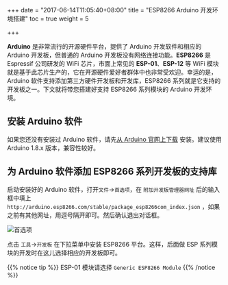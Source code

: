 +++
date = "2017-06-14T11:05:40+08:00"
title = "ESP8266 Arduino 开发环境搭建"
toc = true
weight = 5

+++

**Arduino** 是非常流行的开源硬件平台，提供了 Arduino 开发软件和相应的 Arduino 开发板，但普通的 Arduino 开发板没有网络连接功能。**ESP8266** 是 Espressif 公司研发的 WiFi 芯片，市面上常见的 **ESP-01**、**ESP-12** 等 WiFi 模块就是基于此芯片生产的，它在开源硬件爱好者群体中也非常受欢迎。幸运的是，Arduino 软件支持添加第三方硬件开发板和开发库，ESP8266 系列就是它支持的开发板之一。下文就将带您搭建好支持 ESP8266 系列模块的 Arduino 开发环境。

## 安装 Arduino 软件

如果您还没有安装过 Arduino 软件，请先[从 Arduino 官网上下载](https://www.arduino.cc/en/main/software) 安装。建议使用 Arduino 1.8.x 版本，兼容性较好。

## 为 Arduino 软件添加 ESP8266 系列开发板的支持库

启动安装好的 Arduino 软件，打开`文件`->`首选项`，在 `附加开发板管理器网址` 后的输入框中填上 `http://arduino.esp8266.com/stable/package_esp8266com_index.json` ，如果之前有其他网址，用逗号隔开即可。然后确认退出对话框。

![首选项](/images/util_1.png)

点击 `工具`->`开发板` 在下拉菜单中安装 ESP8266 平台。这样，后面做 ESP 系列模块的开发时在这儿选择相应的开发板即可。

{{% notice tip %}}
ESP-01 模块请选择 `Generic ESP8266 Module`
{{% /notice %}}

